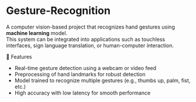 # Gesture-Recognition
A computer vision-based project that recognizes hand gestures using **machine learning** model.  
This system can be integrated into applications such as touchless interfaces, sign language translation, or human-computer interaction.

📌 Features
- Real-time gesture detection using a webcam or video feed
- Preprocessing of hand landmarks for robust detection
- Model trained to recognize multiple gestures (e.g., thumbs up, palm, fist, etc.)
- High accuracy with low latency for smooth performance
